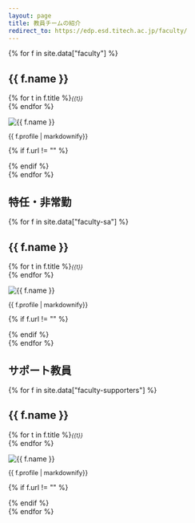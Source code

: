 ```yaml
---
layout: page
title: 教員チームの紹介
redirect_to: https://edp.esd.titech.ac.jp/faculty/
---
```


<div class="row">

{% for f in site.data["faculty"] %}
  <div class="col-sm-4 align-self-stretch">
<div class="card h-100">
  <div class="card-body">
  <h2>{{ f.name }}</h2>
  <p>{% for t in f.title %}<span style="font-size: 0.8em;"><em>{{t}}</em></span><br />{% endfor %}</p>
  <img src="/images/faculty/{{ f.photo }}" alt="{{ f.name }}" class="media-object rounded-circle">
  <p style="font-size: 0.9em;">{{ f.profile | markdownify}}</p>
  {% if f.url != "" %}
  <p><a href="{{ f.url }}"><i class="fas fa-home"></i></a></p>
  {% endif %}
  </div>
</div>
</div>
{% endfor %}

</div>

## 特任・非常勤

<div class="row">

{% for f in site.data["faculty-sa"] %}
  <div class="col-sm-4 align-self-stretch">
<div class="card h-100">
  <div class="card-body">
  <h2>{{ f.name }}</h2>
  <p>{% for t in f.title %}<span style="font-size: 0.8em;"><em>{{t}}</em></span><br />{% endfor %}</p>
  <img src="/images/faculty/{{ f.photo }}" alt="{{ f.name }}" class="media-object rounded-circle">
  <p style="font-size: 0.9em;">{{ f.profile | markdownify}}</p>
  {% if f.url != "" %}
  <p><a href="{{ f.url }}"><i class="fas fa-home"></i></a></p>
  {% endif %}
  </div>
</div>
</div>
{% endfor %}

</div>

## サポート教員

<div class="row">

{% for f in site.data["faculty-supporters"] %}
  <div class="col-sm-4">
<div class="card h-100">
  <div class="card-body">
  <h2>{{ f.name }}</h2>
  <p>{% for t in f.title %}<span style="font-size: 0.8em;"><em>{{t}}</em></span><br />{% endfor %}</p>
  <img src="/images/faculty/{{ f.photo }}" alt="{{ f.name }}" class="media-object rounded-circle">
  <p style="font-size: 0.9em;">{{ f.profile | markdownify}}</p>
  {% if f.url != "" %}
  <p><a href="{{ f.url }}"><i class="fas fa-home"></i></a></p>
  {% endif %}
  </div>
</div>
</div>
{% endfor %}

</div>


